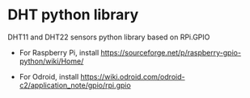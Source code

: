 # DHT python library

DHT11 and DHT22 sensors python library based on RPi.GPIO

* For Raspberry Pi, install https://sourceforge.net/p/raspberry-gpio-python/wiki/Home/

* For Odroid, install https://wiki.odroid.com/odroid-c2/application_note/gpio/rpi.gpio




